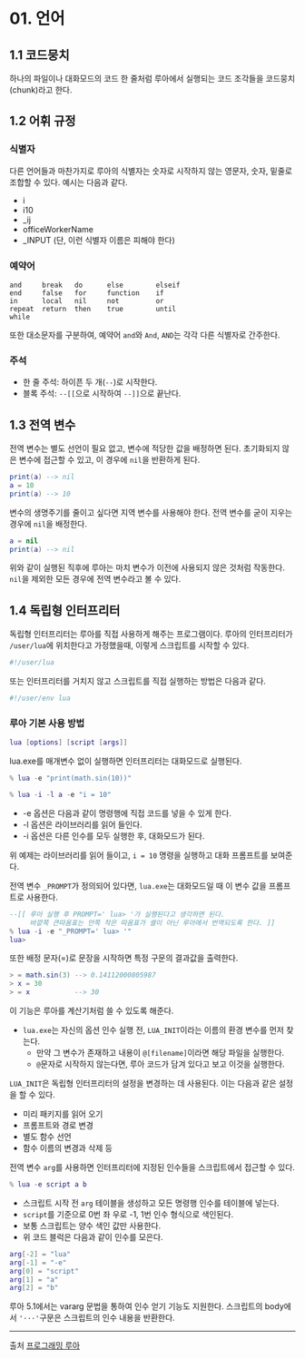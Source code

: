 # 01. 언어

## 1.1 코드뭉치

하나의 파일이나 대화모드의 코드 한 줄처럼 루아에서 실행되는 코드 조각들을 코드뭉치(chunk)라고 한다.

## 1.2 어휘 규정

### 식별자

다른 언어들과 마찬가지로 루아의 식별자는 숫자로 시작하지 않는 영문자, 숫자, 밑줄로 조합할 수 있다.
예시는 다음과 같다.

- i
- i10
- _ij
- officeWorkerName
- _INPUT (단, 이런 식별자 이름은 피해야 한다)

### 예약어

```
and     break   do      else        elseif
end     false   for     function    if
in      local   nil     not         or
repeat  return  then    true        until
while
```

또한 대소문자를 구분하여, 예약어 `and`와 `And`, `AND`는 각각 다른 식별자로 간주한다.

### 주석

- 한 줄 주석: 하이픈 두 개(`--`)로 시작한다.
- 블록 주석: `--[[`으로 시작하여 `--]]`으로 끝난다.

## 1.3 전역 변수

전역 변수는 별도 선언이 필요 없고, 변수에 적당한 값을 배정하면 된다. 초기화되지 않은 변수에 접근할 수 있고, 이 경우에 `nil`을 반환하게 된다.

```Lua
print(a) --> nil
a = 10
print(a) --> 10
```

변수의 생명주기를 줄이고 싶다면 지역 변수를 사용해야 한다. 전역 변수를 굳이 지우는 경우에 `nil`을 배정한다.

```lua
a = nil
print(a) --> nil
```

위와 같이 실행된 직후에 루아는 마치 변수가 이전에 사용되지 않은 것처럼 작동한다. `nil`을 제외한 모든 경우에 전역 변수라고 볼 수 있다.

## 1.4 독립형 인터프리터

독립형 인터프리터는 루아를 직접 사용하게 해주는 프로그램이다. 루아의 인터프리터가 `/user/lua`에 위치한다고 가정했을때, 이렇게 스크립트를 시작할 수 있다.

~~~bash
#!/user/lua
~~~

또는 인터프리터를 거치지 않고 스크립트를 직접 실행하는 방법은 다음과 같다.

~~~bash
#!/user/env lua
~~~

### 루아 기본 사용 방법
~~~Lua
lua [options] [script [args]]
~~~

lua.exe를 매개변수 없이 실행하면 인터프리터는 대화모드로 실행된다.

~~~Lua
% lua -e "print(math.sin(10))"
~~~

~~~Lua
% lua -i -l a -e "i = 10"
~~~

- -e 옵션은 다음과 같이 명령행에 직접 코드를 넣을 수 있게 한다.
- -l 옵션은 라이브러리를 읽어 들인다.
- -i 옵션은 다른 인수를 모두 실행한 후, 대화모드가 된다.

위 예제는 라이브러리를 읽어 들이고, `i = 10` 명령을 실행하고 대화 프롬프트를 보여준다.

전역 변수 `_PROMPT`가 정의되어 있다면, `lua.exe`는 대화모드일 때 이 변수 값을 프롬프트로 사용한다.
~~~Lua
--[[ 루아 실행 후 PROMPT=' lua> '가 실행된다고 생각하면 된다.
     바깥쪽 큰따옴표는 안쪽 작은 따옴표가 셸이 아닌 루아에서 번역되도록 한다. ]]
% lua -i -e "_PROMPT=' lua> '" 
lua>
~~~
또한 배정 문자(=)로 문장을 시작하면 특정 구문의 결과값을 출력한다.
~~~Lua
> = math.sin(3) --> 0.14112000805987
> x = 30
> = x           --> 30
~~~

이 기능은 루아를 계산기처럼 쓸 수 있도록 해준다.

- `lua.exe`는 자신의 옵션 인수 실행 전, `LUA_INIT`이라는 이름의 환경 변수를 먼저 찾는다. 
    - 만약 그 변수가 존재하고 내용이 `@[filename]`이라면 해당 파일을 실행한다.
    - `@`문자로 시작하지 않는다면, 루아 코드가 담겨 있다고 보고 이것을 실행한다. 

`LUA_INIT`은 독립형 인터프리터의 설정을 변경하는 데 사용된다. 이는 다음과 같은 설정을 할 수 있다.
- 미리 패키지를 읽어 오기
- 프롬프트와 경로 변경
- 별도 함수 선언
- 함수 이름의 변경과 삭제 등

전역 변수 `arg`를 사용하면 인터프리터에 지정된 인수들을 스크립트에서 접근할 수 있다.
```Lua
% lua -e script a b
```
- 스크립트 시작 전 `arg` 테이블을 생성하고 모든 명령행 인수를 테이블에 넣는다.
- `script`를 기준으로 0번 좌 우로 -1, 1번 인수 형식으로 색인된다.
- 보통 스크립트는 양수 색인 값만 사용한다.
- 위 코드 블럭은 다음과 같이 인수를 모은다.
~~~lua
arg[-2] = "lua"
arg[-1] = "-e"
arg[0] = "script"
arg[1] = "a"
arg[2] = "b"
~~~

루아 5.1에서는 vararg 문법을 통하여 인수 얻기 기능도 지원한다. 스크립트의 body에서 `'···'`구문은 스크립트의 인수 내용을 반환한다.

---
출처
[프로그래밍 루아](https://search.shopping.naver.com/book/catalog/32492196601?query=%ED%94%84%EB%A1%9C%EA%B7%B8%EB%9E%98%EB%B0%8D%20%EB%A3%A8%EC%95%84&NaPm=ct%3Dlg0lm4tc%7Cci%3D4ff95860ae3926b4ecded18df1cd90c3f669c3f1%7Ctr%3Dboksl%7Csn%3D95694%7Chk%3D03a50a86d09e9d6f540477098e76363425b34610)